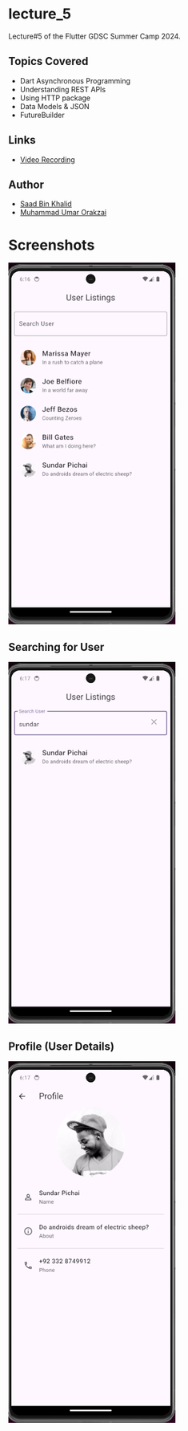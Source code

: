 # lecture_5

Lecture#5 of the Flutter GDSC Summer Camp 2024.

## Topics Covered

* Dart Asynchronous Programming
* Understanding REST APIs
* Using HTTP package
* Data Models & JSON
* FutureBuilder

## Links

- [Video Recording](https://colorlib.com/wp/wp-content/uploads/sites/2/ComingSoon_v4.jpg)


## Author

- [Saad Bin Khalid](https://saadbinkhalid.com)
- [Muhammad Umar Orakzai](mailto:k224084@nu.edu.pk)

# Screenshots

![User Listing](./screenshots/user%20listings.png)

## Searching for User

![User Searching](./screenshots/search.png)

## Profile (User Details)

![Profile](./screenshots/profile.png)
